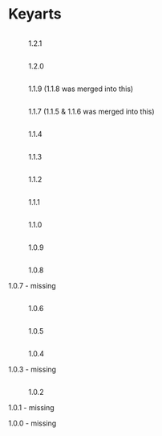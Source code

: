# Keyarts



<figure><img src="../.gitbook/assets/PFE1.2.1keyart.jpg" alt=""><figcaption><p>1.2.1</p></figcaption></figure>



<figure><img src="../.gitbook/assets/PFE1.2.0keyart.jpg" alt=""><figcaption><p>1.2.0</p></figcaption></figure>



<figure><img src="../.gitbook/assets/image (2).png" alt=""><figcaption><p>1.1.9 (1.1.8 was merged into this)</p></figcaption></figure>



<figure><img src="../.gitbook/assets/1706523130_image_1-520x245-1 (1).png" alt=""><figcaption><p>1.1.7 (1.1.5 &#x26; 1.1.6 was merged into this)</p></figcaption></figure>

<figure><img src="../.gitbook/assets/image (1) (1).png" alt=""><figcaption><p>1.1.4</p></figcaption></figure>

<figure><img src="../.gitbook/assets/PFEV1.1.3.jpg" alt=""><figcaption><p>1.1.3</p></figcaption></figure>

<figure><img src="../.gitbook/assets/PFEv1.1.2.png" alt=""><figcaption><p>1.1.2</p></figcaption></figure>

<figure><img src="../.gitbook/assets/PFEv1.1.1.png" alt=""><figcaption><p>1.1.1</p></figcaption></figure>

<figure><img src="../.gitbook/assets/Minecraft_6_27_2023_7_01_45_PM_1.jpg" alt=""><figcaption><p>1.1.0</p></figcaption></figure>

<figure><img src="../.gitbook/assets/image (1) (1) (1).png" alt=""><figcaption><p>1.0.9</p></figcaption></figure>

<figure><img src="../.gitbook/assets/Pokes-Fantasy-Expansion-Addon-MCPE-Thumbnail.png" alt=""><figcaption><p>1.0.8</p></figcaption></figure>

1.0.7 - missing

<figure><img src="../.gitbook/assets/pfev1.0.6.png" alt=""><figcaption><p>1.0.6</p></figcaption></figure>

<figure><img src="../.gitbook/assets/pfev1.0.5_keyart.png" alt=""><figcaption><p>1.0.5</p></figcaption></figure>

<figure><img src="../.gitbook/assets/v1.0.4.png" alt=""><figcaption><p>1.0.4</p></figcaption></figure>

1.0.3 - missing

<figure><img src="../.gitbook/assets/pfe(maybe)v1.0.3_keyart.png" alt=""><figcaption><p>1.0.2</p></figcaption></figure>

1.0.1 - missing

1.0.0 - missing
